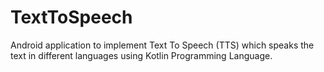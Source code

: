 # TextToSpeech
Android application to implement Text To Speech (TTS) which speaks the text in different languages using Kotlin Programming Language.
